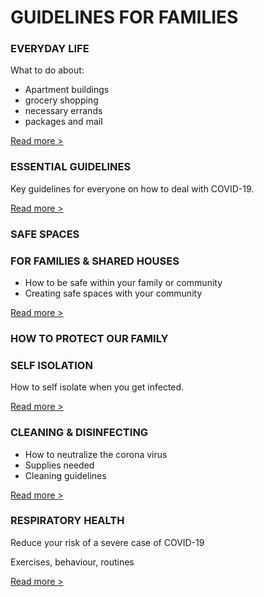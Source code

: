 # GUIDELINES FOR FAMILIES

### EVERYDAY LIFE

What to do about:

- Apartment buildings
- grocery shopping
- necessary errands
- packages and mail

[Read more >](/papers/everyday-life-and-covid-19)

### ESSENTIAL GUIDELINES

Key guidelines for everyone on how to deal with COVID-19.

[Read more >](/papers/essential-coronavirus-guidelines-1)

### SAFE SPACES

### FOR FAMILIES & SHARED HOUSES

- How to be safe within your family or community
- Creating safe spaces with your community

[Read more >](https://assets-global.website-files.com/5e62f57a6f9734c5e7879c84/5e6ee4bda2ae97577d31c65d_Family%20Guidelines.pdf)

### HOW TO PROTECT OUR FAMILY

### SELF ISOLATION

How to self isolate when you get infected.

[Read more >](/papers/guidelines-for-self-isolation)

### CLEANING & DISINFECTING

- How to neutralize the corona virus
- Supplies needed
- Cleaning guidelines

[Read more >](/papers/coronavirus-guidelines-for-cleaning-and-disinfecting-to-prevent-covid-19-transmission)

### RESPIRATORY HEALTH

Reduce your risk of a severe case of COVID-19

Exercises, behaviour, routines

[Read more >](/papers/respiratory-health-for-better-covid-19-outcomes)
